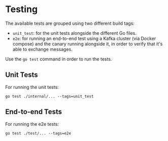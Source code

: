 # Testing

The available tests are grouped using two different build tags:

* `unit_test`: for the unit tests alongside the different Go files.
* `e2e`: for running an end-to-end test using a Kafka cluster (via Docker compose) and the canary running alongside it, in order to verify that it's able to exchange messages.

Use the `go test` command in order to run the tests.

## Unit Tests

For running the unit tests:

```shell
go test ./internal/... --tags=unit_test
```

## End-to-end Tests

For running the e2e tests:

```shell
go test ./test/... --tags=e2e
```